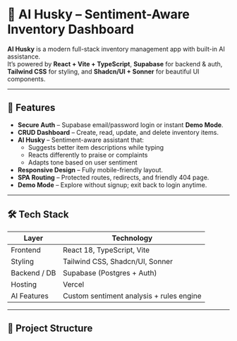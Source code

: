 # 🐾 AI Husky – Sentiment-Aware Inventory Dashboard

**AI Husky** is a modern full-stack inventory management app with built-in AI assistance.  
It’s powered by **React + Vite + TypeScript**, **Supabase** for backend & auth, **Tailwind CSS** for styling, and **Shadcn/UI + Sonner** for beautiful UI components.

---

## 🚀 Features

- **Secure Auth** – Supabase email/password login or instant **Demo Mode**.
- **CRUD Dashboard** – Create, read, update, and delete inventory items.
- **AI Husky** – Sentiment-aware assistant that:
  - Suggests better item descriptions while typing
  - Reacts differently to praise or complaints
  - Adapts tone based on user sentiment
- **Responsive Design** – Fully mobile-friendly layout.
- **SPA Routing** – Protected routes, redirects, and friendly 404 page.
- **Demo Mode** – Explore without signup; exit back to login anytime.

---

## 🛠️ Tech Stack

| Layer         | Technology |
|---------------|------------|
| Frontend      | React 18, TypeScript, Vite |
| Styling       | Tailwind CSS, Shadcn/UI, Sonner |
| Backend / DB  | Supabase (Postgres + Auth) |
| Hosting       | Vercel |
| AI Features   | Custom sentiment analysis + rules engine |

---

## 📂 Project Structure

